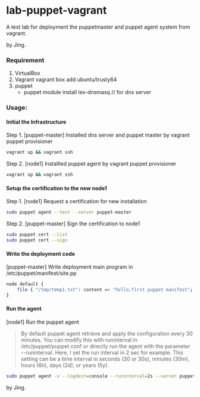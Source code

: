 # lab-puppet-vagrant

A test lab for deployment the puppetmaster and puppet agent system from vagrant.

by Jing.

### Requirement
1. VirtualBox
2. Vagrant
	vagrant box add ubuntu/trusty64
3. puppet
	- puppet module install lex-dnsmasq // for dns server

### Usage:
#### Initial the Infrastructure
Step 1. [puppet-master] Installed dns server and puppet master by vagrant puppet provisioner
```sh
vagrant up && vagrant ssh
```

Step 2. [node1] Installled puppet agent by vagrant puppet provisioner
```sh
vagrant up && vagrant ssh
```
#### Setup the certification to the new node1
Step 1. [node1] Request a certification for new installation
```sh
sudo puppet agent --test --server puppet-master
```

Step 2. [puppet-master] Sign the certification to node1
```sh
sudo puppet cert --list
sudo puppet cert --sign
```
#### Write the deployment code
[puppet-master] Write deployment main program in /etc/puppet/manifest/site.pp
```sh
node default {
    file { "/tmp/temp1.txt": content => "hello,first puppet manifest"; }
}
```

#### Run the agent
[node1] Run the puppet agent

>By default puppet agent retrieve and apply the configuration every 30 minutes. You can modify this with runinterval in /etc/puppet/puppet.conf or directly run the agent with the parameter --runinterval. Here, I set the run interval in 2 sec for example. This setting can be a time interval in seconds (30 or 30s), minutes (30m), hours (6h), days (2d), or years (5y).

```sh
sudo puppet agent -v --logdest=console --runinterval=2s --server puppet-master
```


by Jing.
